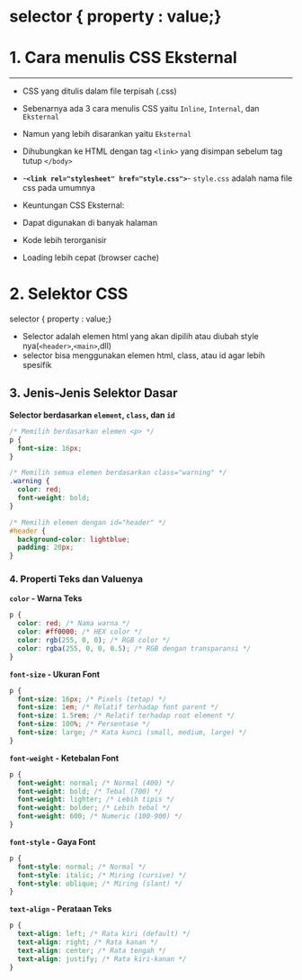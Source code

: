 # selector { property : value;}

# 1. Cara menulis CSS Eksternal

---

- CSS yang ditulis dalam file terpisah (.css)
- Sebenarnya ada 3 cara menulis CSS yaitu `Inline`, `Internal`, dan `Eksternal`
- Namun yang lebih disarankan yaitu `Eksternal`
- Dihubungkan ke HTML dengan tag `<link>` yang disimpan sebelum tag tutup `</body>`
- -**`<link rel="stylesheet" href="style.css">`**- `style.css` adalah nama file css pada umumnya

- Keuntungan CSS Eksternal:

- Dapat digunakan di banyak halaman
- Kode lebih terorganisir
- Loading lebih cepat (browser cache)

# 2. Selektor CSS

selector { property : value;}

- Selector adalah elemen html yang akan dipilih atau diubah style nya(`<header>`,`<main>`,dll)
- selector bisa menggunakan elemen html, class, atau id agar lebih spesifik

## 3. Jenis-Jenis Selektor Dasar

**Selector berdasarkan `element`, `class`, dan `id`**

```css
/* Memilih berdasarkan elemen <p> */
p {
  font-size: 16px;
}

/* Memilih semua elemen berdasarkan class="warning" */
.warning {
  color: red;
  font-weight: bold;
}

/* Memilih elemen dengan id="header" */
#header {
  background-color: lightblue;
  padding: 20px;
}
```

### 4. Properti Teks dan Valuenya

**`color` - Warna Teks**

```css
p {
  color: red; /* Nama warna */
  color: #ff0000; /* HEX color */
  color: rgb(255, 0, 0); /* RGB color */
  color: rgba(255, 0, 0, 0.5); /* RGB dengan transparansi */
}
```

**`font-size` - Ukuran Font**

```css
p {
  font-size: 16px; /* Pixels (tetap) */
  font-size: 1em; /* Relatif terhadap font parent */
  font-size: 1.5rem; /* Relatif terhadap root element */
  font-size: 100%; /* Persentase */
  font-size: large; /* Kata kunci (small, medium, large) */
}
```

**`font-weight` - Ketebalan Font**

```css
p {
  font-weight: normal; /* Normal (400) */
  font-weight: bold; /* Tebal (700) */
  font-weight: lighter; /* Lebih tipis */
  font-weight: bolder; /* Lebih tebal */
  font-weight: 600; /* Numeric (100-900) */
}
```

**`font-style` - Gaya Font**

```css
p {
  font-style: normal; /* Normal */
  font-style: italic; /* Miring (cursive) */
  font-style: oblique; /* Miring (slant) */
}
```

**`text-align` - Perataan Teks**

```css
p {
  text-align: left; /* Rata kiri (default) */
  text-align: right; /* Rata kanan */
  text-align: center; /* Rata tengah */
  text-align: justify; /* Rata kiri-kanan */
}
```

